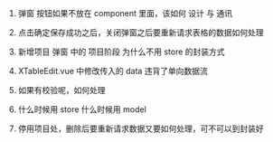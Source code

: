 1. 弹窗 按钮如果不放在 component 里面，该如何 设计 与 通讯
2. 点击确定保存成功之后，关闭弹窗之后要重新请求表格的数据如何处理

3. 新增项目 弹窗 中的 项目阶段 为什么不用 store 的封装方式
4. XTableEdit.vue 中修改传入的 data 违背了单向数据流
5. 如果有校验呢，如何处理
6. 什么时候用 store 什么时候用 model

7. 停用项目处，删除后要重新请求数据又要如何处理，可不可以到封装好